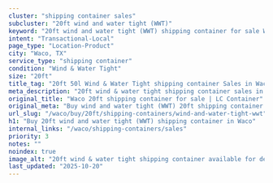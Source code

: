 ```yaml
---
cluster: "shipping container sales"
subcluster: "20ft wind and water tight (WWT)"
keyword: "20ft wind and water tight (WWT) shipping container for sale Waco, TX"
intent: "Transactional-Local"
page_type: "Location-Product"
city: "Waco, TX"
service_type: "shipping container"
condition: "Wind & Water Tight"
size: "20ft"
title_tag: "20ft 50l Wind & Water Tight shipping container Sales in Waco | LC Container"
meta_description: "20ft wind & water tight shipping container sales in Waco. Fast delivery, competitive pricing. Serving shipping containers area. Quote ID: SZ7. Call (214) 524-4168 for your free quote today."
original_title: "Waco 20ft shipping container for sale | LC Container"
original_meta: "Buy wind and water tight (WWT) 20ft shipping container sale with local delivery in Waco, TX. LC Container — local Since 2003. Request a fast quote today."
url_slug: "/waco/buy/20ft/shipping-containers/wind-and-water-tight-wwt"
h1: "Buy 20ft wind and water tight (WWT) shipping container in Waco"
internal_links: "/waco/shipping-containers/sales"
priority: 3
notes: ""
noindex: true
image_alt: "20ft wind & water tight shipping container available for delivery in Waco"
last_updated: "2025-10-20"
---
```


<!-- TODO: Add unique city/inventory copy, images, and internal links here. -->

